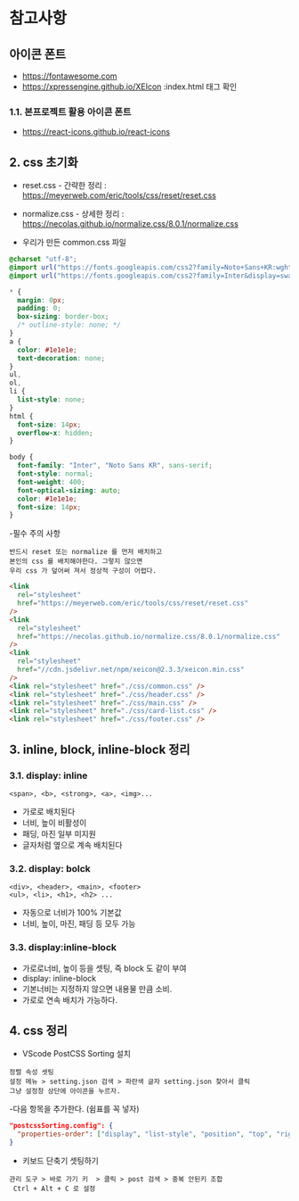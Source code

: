 # 참고사항

## 아이콘 폰트

- https://fontawesome.com
- https://xpressengine.github.io/XEIcon
  :index.html <link> 태그 확인

### 1.1. 본프로젝트 활용 아이콘 폰트

- https://react-icons.github.io/react-icons

## 2. css 초기화

- reset.css - 간략한 정리
  : https://meyerweb.com/eric/tools/css/reset/reset.css

- normalize.css - 상세한 정리
  : https://necolas.github.io/normalize.css/8.0.1/normalize.css

- 우리가 만든 common.css 파일

```css
@charset "utf-8";
@import url("https://fonts.googleapis.com/css2?family=Noto+Sans+KR:wght@100..900&display=swap");
@import url("https://fonts.googleapis.com/css2?family=Inter&display=swap");

* {
  margin: 0px;
  padding: 0;
  box-sizing: border-box;
  /* outline-style: none; */
}
a {
  color: #1e1e1e;
  text-decoration: none;
}
ul,
ol,
li {
  list-style: none;
}
html {
  font-size: 14px;
  overflow-x: hidden;
}

body {
  font-family: "Inter", "Noto Sans KR", sans-serif;
  font-style: normal;
  font-weight: 400;
  font-optical-sizing: auto;
  color: #1e1e1e;
  font-size: 14px;
}
```

-필수 주의 사항

```
반드시 reset 또는 normalize 를 먼저 배치하고
본인의 css 를 배치해야한다. 그렇지 않으면
우리 css 가 덮어써 져서 정상적 구성이 어렵다.

```

```html
<link
  rel="stylesheet"
  href="https://meyerweb.com/eric/tools/css/reset/reset.css"
/>
<link
  rel="stylesheet"
  href="https://necolas.github.io/normalize.css/8.0.1/normalize.css"
/>
<link
  rel="stylesheet"
  href="//cdn.jsdelivr.net/npm/xeicon@2.3.3/xeicon.min.css"
/>
<link rel="stylesheet" href="./css/common.css" />
<link rel="stylesheet" href="./css/header.css" />
<link rel="stylesheet" href="./css/main.css" />
<link rel="stylesheet" href="./css/card-list.css" />
<link rel="stylesheet" href="./css/footer.css" />
```

## 3. inline, block, inline-block 정리

### 3.1. display: inline

```
<span>, <b>, <strong>, <a>, <img>...
```

- 가로로 배치된다
- 너비, 높이 비활성이
- 패딩, 마진 일부 미지원
- 글자처럼 옆으로 계속 배치된다

### 3.2. display: bolck

```
<div>, <header>, <main>, <footer>
<ul>, <li>, <h1>, <h2> ...
```

- 자동으로 너비가 100% 기본값
- 너비, 높이, 마진, 패딩 등 모두 가능

### 3.3. display:inline-block

- 가로로너비, 높이 등을 셋팅, 즉 block 도 같이 부여
- display: inline-block
- 기본너비는 지정하지 않으면 내용물 만큼 소비.
- 가로로 연속 배치가 가능하다.

## 4. css 정리

- VScode PostCSS Sorting 설치

```
정렬 속성 셋팅
설정 메뉴 > setting.json 검색 > 파란색 글자 setting.json 찾아서 클릭
그냥 설정창 상단에 아이콘을 누르자.
```

-다음 항목을 추가한다. (쉼표를 꼭 넣자)

```json
"postcssSorting.config": {
  "properties-order": ["display", "list-style", "position", "top", "right", "bottom", "left", "float", "clear", "width", "height", "padding", "margin", "border", "background", "color", "font", "font-weight", "font-size", "line-height", "font-family", "letter-spacing", "text-decoration", "text-align", "verticla-align", "white-space", "content", "animation"]
}
```

- 키보드 단축기 셋팅하기

```
관리 도구 > 바로 가기 키  > 클릭 > post 검색 > 중복 안된키 조합
 Ctrl + Alt + C 로 설정
```

